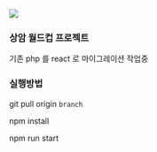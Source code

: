 <img src="https://seoul.fieldon.io/assets/img/logo-icon.png" />

### 상암 월드컵 프로젝트

기존 php 를 react 로 마이그레이션 작업중

### 실행방법

git pull origin `branch`

npm install

npm run start
